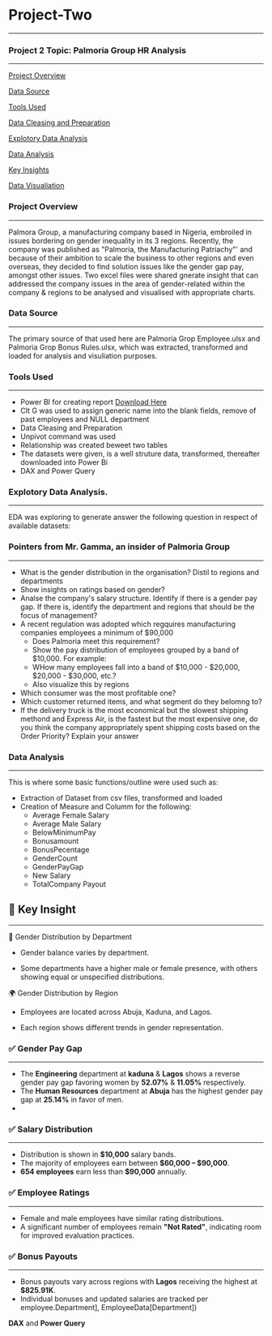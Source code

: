 # Project-Two
---

### Project 2 Topic: Palmoria Group HR Analysis
----
[Project Overview](#project-overview)

[Data Source](#data-source)

[Tools Used](#tools-used)

[Data Cleasing and Preparation](#Data-cleasing-and-preparation)

[Explotory Data Analysis](#explotory-data-analysis)

[Data Analysis](#data-analysis)

[Key Insights](#key-insights)

[Data Visualiation](#data-visualition)

### Project Overview
---
Palmora Group, a manufacturing company based in Nigeria, embroiled in issues bordering on gender inequality in its 3 regions. Recently, the company was published as "Palmoria, the Manufacturing Patriachy"' and because of their ambition to scale the business to other regions and even overseas, they decided to find solution issues like the gender gap pay, amongst other issues. Two excel files were shared gnerate insight that can addressed the company issues in the area of gender-related within the company & regions to be  analysed and visualised with appropriate charts.

### Data Source
---
The primary source of that used here are Palmoria Grop Employee.ulsx and Palmoria Grop Bonus Rules.ulsx, which was extracted, transformed and loaded for analysis and visuliation purposes.

### Tools Used
---
- Power BI for creating report [Download Here](https://www.microsoft.com/en-us/download/details.aspx?id=58494)
- Clt G was used to assign generic name into the blank fields, remove of past employees and NULL department
- Data Cleasing and Preparation
- Unpivot command was used
- Relationship was created beweet two tables
- The datasets were given, is a well struture data, transformed, thereafter downloaded into Power Bi
- DAX and Power Query

### Explotory Data Analysis.
---
EDA was exploring to generate answer the following question in respect of available datasets:

### Pointers from Mr. Gamma, an insider of Palmoria Group
---
- What is the gender distribution in the organisation? Distil to regions and departments
- Show insights on ratings based on gender?
- Analse the company's salary structure. Identify if there is a gender pay gap. If there is, identify the department and regions that should be the focus of management?
- A recent regulation was adopted which regquires manufacturing companies employees a minimum of $90,000
  - Does Palmoria meet this requirement?
  - Show the pay distribution of employees grouped by a band of $10,000. For example:
  - WHow many employees fall into a band of $10,000 - $20,000, $20,000 - $30,000, etc.?
  - Also visualize this by regions
- Which consumer was the most profitable one?
- Which customer returned items, and what segment do they belomng to?
- If the delivery truck is the most economical but the slowest shipping methond and Express Air, is the fastest but the most expensive one, do you think the company appropriately spent shipping costs based on the Order Priority? Explain your answer

### Data Analysis
---
This is where some basic functions/outline were used such as:
- Extraction of Dataset from csv files, transformed and loaded
- Creation of Measure and Columm for the following:
  - Average Female Salary
  - Average Male Salary
  - BelowMinimumPay
  - Bonusamount
  - BonusPecentage
  - GenderCount
  - GenderPayGap
  - New Salary
  - TotalCompany Payout

## 🎯 Key Insight
---
👥 Gender Distribution by Department
* Gender balance varies by department.

* Some departments have a higher male or female presence, with others showing equal or unspecified distributions.
  
🌍 Gender Distribution by Region
* Employees are located across Abuja, Kaduna, and Lagos.

* Each region shows different trends in gender representation.

### ✅ Gender Pay Gap
---
- The **Engineering** department at **kaduna** & **Lagos** shows a reverse gender pay gap favoring women by **52.07%** & **11.05%** respectively.
- The **Human Resources** department at **Abuja** has the highest gender pay gap at **25.14%** in favor of men.
- 
### ✅ Salary Distribution
---
- Distribution is shown in **$10,000** salary bands.
- The majority of employees earn between **$60,000 – $90,000**.
- **654 employees** earn less than **$90,000** annually.

### ✅ Employee Ratings
---
- Female and male employees have similar rating distributions.
- A significant number of employees remain **"Not Rated"**, indicating room for improved evaluation practices.

### ✅ Bonus Payouts
---
- Bonus payouts vary across regions with **Lagos** receiving the highest at **$825.91K**.
- Individual bonuses and updated salaries are tracked per employee.Department], EmployeeData[Department])


 **DAX** and **Power Query**

